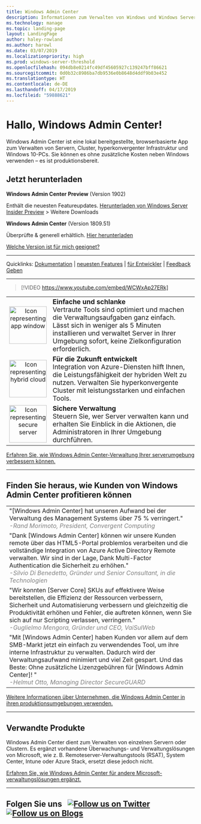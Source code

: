 ```yaml
---
title: Windows Admin Center
description: Informationen zum Verwalten von Windows und Windows Server mit einer neuen browserbasierten App, Windows Admin Center (früher Projekt Honolulu)
ms.technology: manage
ms.topic: landing-page
layout: LandingPage
author: haley-rowland
ms.author: harowl
ms.date: 03/07/2019
ms.localizationpriority: high
ms.prod: windows-server-threshold
ms.openlocfilehash: 094db8e0214fc49df45605927c139247bff86621
ms.sourcegitcommit: 0d0b32c8986ba7db9536e0b8648d4ddf9b03e452
ms.translationtype: HT
ms.contentlocale: de-DE
ms.lasthandoff: 04/17/2019
ms.locfileid: "59888621"
---
```

# <a name="hello-windows-admin-center"></a>Hallo, Windows Admin Center!

Windows Admin Center ist eine lokal bereitgestellte, browserbasierte App zum Verwalten von Servern, Cluster, hyperkonvergenter Infrastruktur und Windows 10-PCs. Sie können es ohne zusätzliche Kosten neben Windows verwenden – es ist produktionsbereit.

## <a name="download-now"></a>Jetzt herunterladen

**Windows Admin Center Preview** (Version 1902)

Enthält die neuesten Featureupdates. [Herunterladen von Windows Server Insider Preview](https://www.microsoft.com/en-us/software-download/windowsinsiderpreviewserver) > Weitere Downloads

**Windows Admin Center** (Version 1809.51)

Überprüfte & generell erhältlich.
[Hier herunterladen](https://aka.ms/WACDownload)

[Welche Version ist für mich geeignet?](faq.md#what-is-windows-admin-center-preview-which-version-is-right-for-me)

********************

Quicklinks: [Dokumentation](../overview.md) | [neuesten Features](../overview.md#release-history) | [für Entwickler](../extend/extensibility-overview.md) | [Feedback Geben](https://aka.ms/WACFeedback)

********************

>[!VIDEO https://www.youtube.com/embed/WCWxAp27ERk]


|   |   |
|:-:|:--|
| <img src="../media/simple-icon.png" width="100" alt="Icon representing app window">  | <font style="font-size:110%"><b> Einfache und schlanke</b> <br/> Vertraute Tools sind optimiert und machen die Verwaltungsaufgaben ganz einfach. Lässt sich in weniger als 5 Minuten installieren und verwaltet Server in Ihrer Umgebung sofort, keine Zielkonfiguration erforderlich. </font> |
| <img src="../media/future-icon.png" width="100" alt="Icon representing hybrid cloud">  | <font style="font-size:110%"><b>Für die Zukunft entwickelt</b> <br/> Integration von Azure-Diensten hilft Ihnen, die Leistungsfähigkeit der hybriden Welt zu nutzen. Verwalten Sie hyperkonvergente Cluster mit leistungsstarken und einfachen Tools. </font>  |
| <img src="../media/secure-icon.png" width="100" alt="Icon representing secure server">  | <font style="font-size:110%"><b>Sichere Verwaltung</b> <br/> Steuern Sie, wer Server verwalten kann und erhalten Sie Einblick in die Aktionen, die Administratoren in Ihrer Umgebung durchführen. </font>  |

[Erfahren Sie, wie Windows Admin Center-Verwaltung Ihrer serverumgebung verbessern können.](../overview.md)

********************

## <a name="see-how-customers-are-benefitting-from-windows-admin-center"></a>Finden Sie heraus, wie Kunden von Windows Admin Center profitieren können

|  |
|--|
| "[Windows Admin Center] hat unseren Aufwand bei der Verwaltung des Management Systems über 75 % verringert." <br/> <font color="grey">*-Rand Morimoto, President, Convergent Computing* </font>|
| "Dank [Windows Admin Center] können wir unsere Kunden remote über das HTML5-Portal problemlos verarbeiten und die vollständige Integration von Azure Active Directory Remote verwalten. Wir sind in der Lage, Dank Multi-Factor Authentication die Sicherheit zu erhöhen."<br/> <font color="grey"> *-Silvio Di Benedetto, Gründer und Senior Consultant, in die Technologien* </font>|
| "Wir konnten [Server Core] SKUs auf effektivere Weise bereitstellen, die Effizienz der Ressourcen verbessern, Sicherheit und Automatisierung verbessern und gleichzeitig die Produktivität erhöhen und Fehler, die auftreten können, wenn Sie sich auf nur Scripting verlassen, verringern." <br/> <font color="grey">*-Guglielmo Mengora, Gründer und CEO, VaiSulWeb* </font>|
| "Mit [Windows Admin Center] haben Kunden vor allem auf dem SMB-Markt jetzt ein einfach zu verwendendes Tool, um ihre interne Infrastruktur zu verwalten. Dadurch wird der Verwaltungsaufwand minimiert und viel Zeit gespart. Und das Beste: Ohne zusätzliche Lizenzgebühren für [Windows Admin Center]! " <br/><font color="grey"> *-Helmut Otto, Managing Director SecureGUARD* </font>|

[Weitere Informationen über Unternehmen, die Windows Admin Center in ihren produktionsumgebungen verwenden.](case-studies.md)

********************

## <a name="related-products"></a>Verwandte Produkte

Windows Admin Center dient zum Verwalten von einzelnen Servern oder Clustern. Es ergänzt vorhandene Überwachungs- und Verwaltungslösungen von Microsoft, wie z. B. Remoteserver-Verwaltungstools (RSAT), System Center, Intune oder Azure Stack, ersetzt diese jedoch nicht. 

[Erfahren Sie, wie Windows Admin Center für andere Microsoft-verwaltungslösungen ergänzt.](related-management.md)

********************

## Folgen Sie uns &nbsp; <a target="_blank" class="mscom-link twitter-follow-link" title="folgen Sie uns auf Twitter" aria-label="Follow us on Twitter" data-info="Twitter" href="https://twitter.com/servermgmt"><picture><source srcset="//img-prod-cms-rt-microsoft-com.akamaized.net/cms/api/am/imageFileData/REOolR" media="(min-width:0)"><img srcset="//img-prod-cms-rt-microsoft-com.akamaized.net/cms/api/am/imageFileData/REOolR" alt="Follow us on Twitter" src="//img-prod-cms-rt-microsoft-com.akamaized.net/cms/api/am/imageFileData/REOolR"></picture></a>&nbsp; <a target="_blank" class="mscom-link blogs-follow-link" title="Folgen Sie uns auf Blogs" aria-label="Follow us on Blogs" data-info="Blogs" href="https://blogs.technet.microsoft.com/servermanagement/"><picture><source srcset="//img-prod-cms-rt-microsoft-com.akamaized.net/cms/api/am/imageFileData/REOtyw" media="(min-width:0)"><img srcset="//img-prod-cms-rt-microsoft-com.akamaized.net/cms/api/am/imageFileData/REOtyw" alt="Follow us on Blogs" src="//img-prod-cms-rt-microsoft-com.akamaized.net/cms/api/am/imageFileData/REOtyw"></picture></a>

